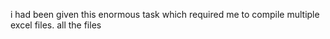 i had been given this enormous task which required me to compile multiple excel files. all the files

